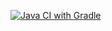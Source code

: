 [![Java CI with Gradle](https://github.com/ArtVysh/Java_AQA_patterns_1/actions/workflows/gradle.yml/badge.svg)](https://github.com/ArtVysh/Java_AQA_patterns_1/actions/workflows/gradle.yml)
